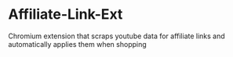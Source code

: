 # Affiliate-Link-Ext
Chromium extension that scraps youtube data for affiliate links and automatically applies them when shopping
